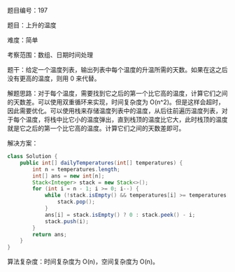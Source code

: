 题目编号：197

题目：上升的温度

难度：简单

考察范围：数组、日期时间处理

题干：给定一个温度列表，输出列表中每个温度的升温所需的天数。如果在这之后没有更高的温度，则用 0 来代替。

解题思路：对于每个温度，需要找到它之后的第一个比它高的温度，计算它们之间的天数差。可以使用双重循环来实现，时间复杂度为 O(n^2)。但是这样会超时，因此需要优化。可以使用栈来存储温度列表中的温度，从后往前遍历温度列表，对于每个温度，将栈中比它小的温度弹出，直到栈顶的温度比它大，此时栈顶的温度就是它之后的第一个比它高的温度。计算它们之间的天数差即可。

解决方案：

```java
class Solution {
    public int[] dailyTemperatures(int[] temperatures) {
        int n = temperatures.length;
        int[] ans = new int[n];
        Stack<Integer> stack = new Stack<>();
        for (int i = n - 1; i >= 0; i--) {
            while (!stack.isEmpty() && temperatures[i] >= temperatures[stack.peek()]) {
                stack.pop();
            }
            ans[i] = stack.isEmpty() ? 0 : stack.peek() - i;
            stack.push(i);
        }
        return ans;
    }
}
```

算法复杂度：时间复杂度为 O(n)，空间复杂度为 O(n)。